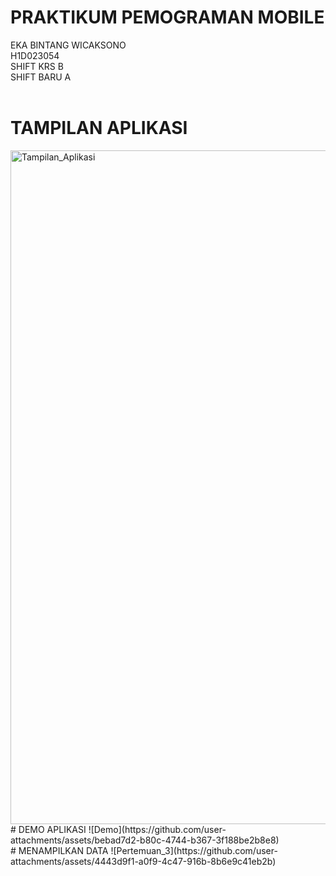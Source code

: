 # PRAKTIKUM PEMOGRAMAN MOBILE
EKA BINTANG WICAKSONO<br>
H1D023054<br>
SHIFT KRS B<br>
SHIFT BARU A<br>
<br>
# TAMPILAN APLIKASI
<img width="1919" height="1078" alt="Tampilan_Aplikasi" src="https://github.com/user-attachments/assets/7f8eda7d-513c-45d5-9a81-ecf7836d3fc0" />
<br>
# DEMO APLIKASI
![Demo](https://github.com/user-attachments/assets/bebad7d2-b80c-4744-b367-3f188be2b8e8)
<br>
# MENAMPILKAN DATA
![Pertemuan_3](https://github.com/user-attachments/assets/4443d9f1-a0f9-4c47-916b-8b6e9c41eb2b)

